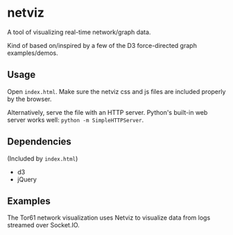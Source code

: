 # netviz
A tool of visualizing real-time network/graph data.

Kind of based on/inspired by a few of the D3 force-directed graph examples/demos.

## Usage
Open `index.html`. Make sure the netviz css and js files are included properly by the browser.

Alternatively, serve the file with an HTTP server. Python's built-in web server works well: `python -m SimpleHTTPServer`.

## Dependencies
(Included by `index.html`)

* d3
* jQuery

## Examples
The Tor61 network visualization uses Netviz to visualize data from logs streamed over Socket.IO.